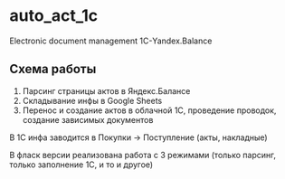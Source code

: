 # auto_act_1c
Electronic document management 1С-Yandex.Balance

## Схема работы
1) Парсинг страницы актов в Яндекс.Балансе
2) Складывание инфы в Google Sheets
3) Перенос и создание актов в облачной 1С, проведение проводок, создание зависимых документов

В 1С инфа заводится в Покупки -> Поступление (акты, накладные)

В фласк версии реализована работа с 3 режимами (только парсинг, только заполнение 1С, и то и другое)
